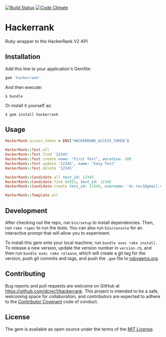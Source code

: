 [![Build Status](https://travis-ci.org/dcrec1/hackerrank.svg?branch=master)](https://travis-ci.org/dcrec1/hackerrank)
[![Code Climate](https://lima.codeclimate.com/github/dcrec1/hackerrank/badges/gpa.svg)](https://lima.codeclimate.com/github/dcrec1/hackerrank)

# Hackerrank

Ruby wrapper to the HackerRank V2 API

## Installation

Add this line to your application's Gemfile:

```ruby
gem 'hackerrank'
```

And then execute:

    $ bundle

Or install it yourself as:

    $ gem install hackerrank

## Usage

```ruby
HackerRank.access_token = ENV['HACKERRANK_ACCESS_TOKEN']

HackerRank::Test.all
HackerRank::Test.find '12345'
HackerRank::Test.create name: "First Test", duration: 100
HackerRank::Test.update '12345', name: "Easy Test"
HackerRank::Test.delete '12345'

HackerRank::Candidate.all test_id: 12345
HackerRank::Candidate.find 64553, test_id: 12345
HackerRank::Candidate.create test_id: 12345, username: 'dc.rec1@gmail.com'

HackerRank::Template.all
```

## Development

After checking out the repo, run `bin/setup` to install dependencies. Then, run `rake rspec` to run the tests. You can also run `bin/console` for an interactive prompt that will allow you to experiment.

To install this gem onto your local machine, run `bundle exec rake install`. To release a new version, update the version number in `version.rb`, and then run `bundle exec rake release`, which will create a git tag for the version, push git commits and tags, and push the `.gem` file to [rubygems.org](https://rubygems.org).

## Contributing

Bug reports and pull requests are welcome on GitHub at https://github.com/dcrec1/hackerrank. This project is intended to be a safe, welcoming space for collaboration, and contributors are expected to adhere to the [Contributor Covenant](contributor-covenant.org) code of conduct.


## License

The gem is available as open source under the terms of the [MIT License](http://opensource.org/licenses/MIT).

